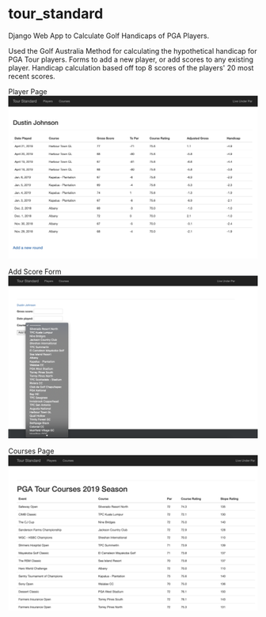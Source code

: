 # tour_standard
Django Web App to Calculate Golf Handicaps of PGA Players.

Used the Golf Australia Method for calculating the hypothetical handicap for PGA Tour players. Forms to add a new player, or add scores to any existing player. Handicap calculation based off top 8 scores of the players' 20 most recent scores.


Player Page
![player](/images/player.png)

Add Score Form
![add_score](/images/add_score.png)

Courses Page
![courses](/images/courses.png)
